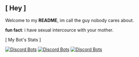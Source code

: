 ## [ Hey ]

Welcome to my **README**, im call the guy nobody cares about.

**fun fact**: i have sexual intercource with your mother.

[ My Bot's Stats ] 

[![Discord Bots](https://top.gg/api/widget/status/852002206772756500.svg?noavatar=true)](https://top.gg/bot/852002206772756500) [![Discord Bots](https://top.gg/api/widget/servers/852002206772756500.svg?noavatar=true)](https://top.gg/bot/852002206772756500) [![Discord Bots](https://top.gg/api/widget/upvotes/852002206772756500.svg?noavatar=true)](https://top.gg/bot/852002206772756500)



